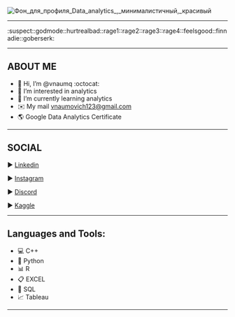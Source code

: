 
![Фон_для_профиля_Data_analytics_,_минималистичный,_красивый](https://github.com/vnaumq/vnaumq/assets/147442501/7c39fb5e-52a9-4603-b4f3-0a0975ea7982)


---

  :suspect::godmode::hurtrealbad::rage1::rage2::rage3::rage4::feelsgood::finnadie::goberserk:

---

  ## ABOUT ME 
  
- 👋 Hi, I’m @vnaumq   :octocat: 
- 👀 I’m interested in analytics
- 🌱 I’m currently learning analytics
- ✉️ My mail vnaumovich123@gmail.com
- 🌎 Google Data Analytics Certificate 

---

## SOCIAL

▶️ [Linkedin](https://www.linkedin.com/in/uladzimir-naumovich-44b92b297)

▶️ [Instagram](https://www.instagram.com/vnaumq/)

▶️ [Discord](https://discordapp.com/users/469253298608930816)

▶️ [Kaggle](https://www.kaggle.com/vnaumq)

---

## Languages and Tools:
- 💻 C++
- 🐍 Python
- 📊 R
- 📋 EXCEL
- 💾 SQL 
- 📈 Tableau

---






<!---
vnaumq/vnaumq is a ✨ special ✨ repository because its `README.md` (this file) appears on your GitHub profile.
You can click the Preview link to take a look at your changes.
--->
